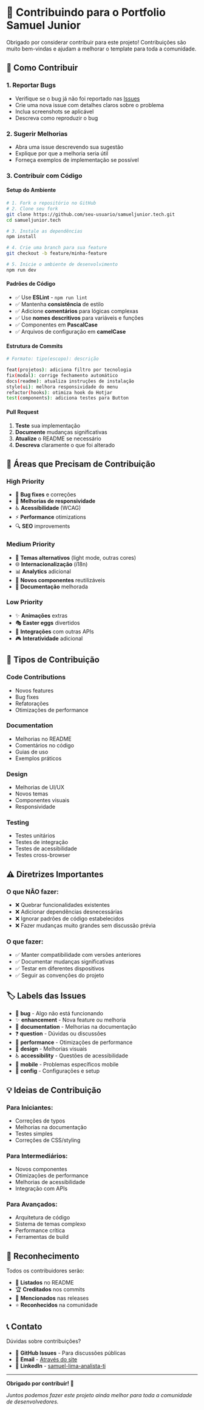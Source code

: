 # 🤝 Contribuindo para o Portfolio Samuel Junior

Obrigado por considerar contribuir para este projeto! Contribuições são muito bem-vindas e ajudam a melhorar o template para toda a comunidade.

## 🚀 Como Contribuir

### 1. **Reportar Bugs**
- Verifique se o bug já não foi reportado nas [Issues](https://github.com/Oldp1e/samueljunior.tech/issues)
- Crie uma nova issue com detalhes claros sobre o problema
- Inclua screenshots se aplicável
- Descreva como reproduzir o bug

### 2. **Sugerir Melhorias**
- Abra uma issue descrevendo sua sugestão
- Explique por que a melhoria seria útil
- Forneça exemplos de implementação se possível

### 3. **Contribuir com Código**

#### **Setup do Ambiente**
```bash
# 1. Fork o repositório no GitHub
# 2. Clone seu fork
git clone https://github.com/seu-usuario/samueljunior.tech.git
cd samueljunior.tech

# 3. Instale as dependências
npm install

# 4. Crie uma branch para sua feature
git checkout -b feature/minha-feature

# 5. Inicie o ambiente de desenvolvimento
npm run dev
```

#### **Padrões de Código**
- ✅ Use **ESLint** - `npm run lint`
- ✅ Mantenha **consistência** de estilo
- ✅ Adicione **comentários** para lógicas complexas
- ✅ Use **nomes descritivos** para variáveis e funções
- ✅ Componentes em **PascalCase**
- ✅ Arquivos de configuração em **camelCase**

#### **Estrutura de Commits**
```bash
# Formato: tipo(escopo): descrição

feat(projetos): adiciona filtro por tecnologia
fix(modal): corrige fechamento automático
docs(readme): atualiza instruções de instalação
style(ui): melhora responsividade do menu
refactor(hooks): otimiza hook do Hotjar
test(components): adiciona testes para Button
```

#### **Pull Request**
1. **Teste** sua implementação
2. **Documente** mudanças significativas
3. **Atualize** o README se necessário
4. **Descreva** claramente o que foi alterado

## 🎯 Áreas que Precisam de Contribuição

### **High Priority**
- 🐛 **Bug fixes** e correções
- 📱 **Melhorias de responsividade**
- ♿ **Acessibilidade** (WCAG)
- ⚡ **Performance** otimizations
- 🔍 **SEO** improvements

### **Medium Priority**
- 🎨 **Temas alternativos** (light mode, outras cores)
- 🌐 **Internacionalização** (i18n)
- 📊 **Analytics** adicional
- 🔧 **Novos componentes** reutilizáveis
- 📝 **Documentação** melhorada

### **Low Priority**
- ✨ **Animações** extras
- 🎭 **Easter eggs** divertidos
- 🔌 **Integrações** com outras APIs
- 🎮 **Interatividade** adicional

## 📝 Tipos de Contribuição

### **Code Contributions**
- Novos features
- Bug fixes
- Refatorações
- Otimizações de performance

### **Documentation**
- Melhorias no README
- Comentários no código
- Guias de uso
- Exemplos práticos

### **Design**
- Melhorias de UI/UX
- Novos temas
- Componentes visuais
- Responsividade

### **Testing**
- Testes unitários
- Testes de integração
- Testes de acessibilidade
- Testes cross-browser

## ⚠️ Diretrizes Importantes

### **O que NÃO fazer:**
- ❌ Quebrar funcionalidades existentes
- ❌ Adicionar dependências desnecessárias
- ❌ Ignorar padrões de código estabelecidos
- ❌ Fazer mudanças muito grandes sem discussão prévia

### **O que fazer:**
- ✅ Manter compatibilidade com versões anteriores
- ✅ Documentar mudanças significativas
- ✅ Testar em diferentes dispositivos
- ✅ Seguir as convenções do projeto

## 🏷️ Labels das Issues

- 🐛 **bug** - Algo não está funcionando
- ✨ **enhancement** - Nova feature ou melhoria
- 📝 **documentation** - Melhorias na documentação
- ❓ **question** - Dúvidas ou discussões
- 🚀 **performance** - Otimizações de performance
- 🎨 **design** - Melhorias visuais
- ♿ **accessibility** - Questões de acessibilidade
- 📱 **mobile** - Problemas específicos mobile
- 🔧 **config** - Configurações e setup

## 💡 Ideias de Contribuição

### **Para Iniciantes:**
- Correções de typos
- Melhorias na documentação
- Testes simples
- Correções de CSS/styling

### **Para Intermediários:**
- Novos componentes
- Otimizações de performance
- Melhorias de acessibilidade
- Integração com APIs

### **Para Avançados:**
- Arquitetura de código
- Sistema de temas complexo
- Performance crítica
- Ferramentas de build

## 🎉 Reconhecimento

Todos os contribuidores serão:
- 📝 **Listados** no README
- 🏆 **Creditados** nos commits
- 💬 **Mencionados** nas releases
- ⭐ **Reconhecidos** na comunidade

## 📞 Contato

Dúvidas sobre contribuições?
- 💬 **GitHub Issues** - Para discussões públicas
- 📧 **Email** - [Através do site](https://samueljunior.tech/contact)
- 💼 **LinkedIn** - [samuel-lima-analista-ti](https://linkedin.com/in/samuel-lima-analista-ti/)

---

**Obrigado por contribuir! 🚀**

*Juntos podemos fazer este projeto ainda melhor para toda a comunidade de desenvolvedores.*
